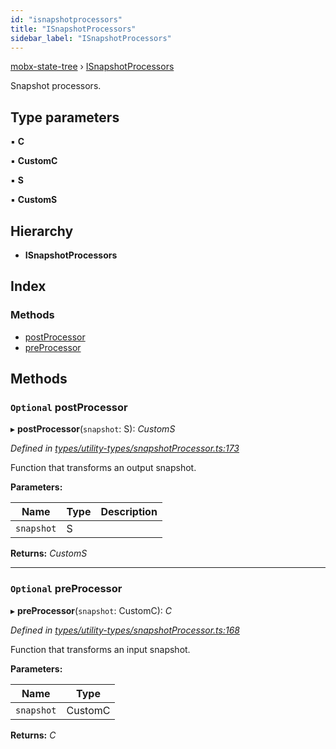 ```yaml
---
id: "isnapshotprocessors"
title: "ISnapshotProcessors"
sidebar_label: "ISnapshotProcessors"
---
```


[mobx-state-tree](../index.md) › [ISnapshotProcessors](isnapshotprocessors.md)

Snapshot processors.

## Type parameters

▪ **C**

▪ **CustomC**

▪ **S**

▪ **CustomS**

## Hierarchy

* **ISnapshotProcessors**

## Index

### Methods

* [postProcessor](isnapshotprocessors.md#optional-postprocessor)
* [preProcessor](isnapshotprocessors.md#optional-preprocessor)

## Methods

### `Optional` postProcessor

▸ **postProcessor**(`snapshot`: S): *CustomS*

*Defined in [types/utility-types/snapshotProcessor.ts:173](https://github.com/mobxjs/mobx-state-tree/blob/2d85314b/packages/mobx-state-tree/src/types/utility-types/snapshotProcessor.ts#L173)*

Function that transforms an output snapshot.

**Parameters:**

Name | Type | Description |
------ | ------ | ------ |
`snapshot` | S |   |

**Returns:** *CustomS*

___

### `Optional` preProcessor

▸ **preProcessor**(`snapshot`: CustomC): *C*

*Defined in [types/utility-types/snapshotProcessor.ts:168](https://github.com/mobxjs/mobx-state-tree/blob/2d85314b/packages/mobx-state-tree/src/types/utility-types/snapshotProcessor.ts#L168)*

Function that transforms an input snapshot.

**Parameters:**

Name | Type |
------ | ------ |
`snapshot` | CustomC |

**Returns:** *C*
